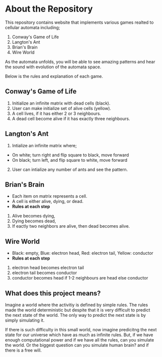 # About the Repository

This repository contains website that implements various games realted to cellular automata including;

1. Conway's Game of Life
2. Langton's Ant
3. Brian's Brain
4. Wire World

As the automata unfolds, you will be able to see amazing patterns and hear the sound with evolution of the automata space.

Below is the rules and explanation of each game.

## Conway's Game of Life

1. Initialize an infinite matrix with dead cells (black).
2. User can make initialize set of alive cells (yellow).
3. A cell lives, if it has either 2 or 3 neighbours.
4. A dead cell become alive if it has exactly three neighbours.

## Langton's Ant

1. Intialize an infinite matrix where;

- On white; turn right and flip square to black, move forward
- On black; turn left, and flip square to white, move forward

2. User can intialize any number of ants and see the pattern.

## Brian's Brain
- Each item on matrix represents a cell. 
- A cell is either alive, dying, or dead.
- **Rules at each step**
1. Alive becomes dying,
2. Dying becomes dead,
3. If eactly two neighbors are alive, then dead becomes alive.

## Wire World
- Black: empty, Blue: electron head, Red: electron tail, Yellow: conductor
- **Rules at each step**
1. electron head becomes electron tail
2. electron tail becomes conductor
3. conductor becomes head if 1-2 neighbours are head else conductor


## What does this project means?
Imagine a world where the activitiy is defined by simple rules. The rules made the world deterministic but despite that it is very difficult to predict the next state of the world. The only way to predict the next state is by simply simulating it.

If there is such difficulty in this small world, now imagine predicitng the next state for our universe which have as much as infinite rules. But, if we have enough computational power and if we have all the rules, can you simulate the world. Or the biggest question can you simulate human brain? and if there is a free will.